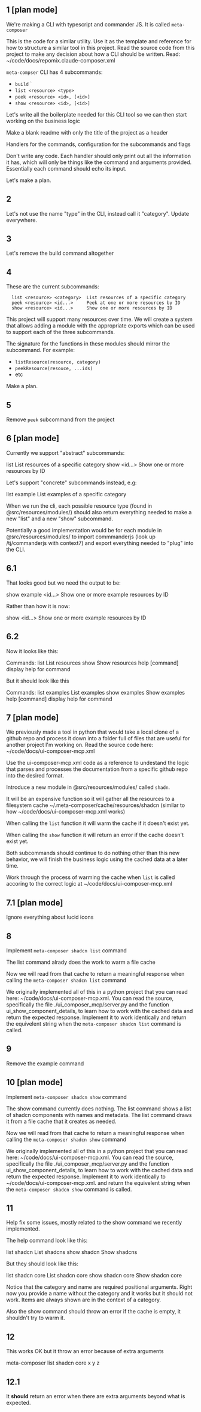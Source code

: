 ## 1 [plan mode]

We're making a CLI with typescript and commander JS. It is called `meta-composer`

This is the code for a similar utility. Use it as the template and reference for how to structure a similar tool in this project. Read the source code from this project to make any decision about how a CLI should be written. Read: ~/code/docs/repomix.claude-composer.xml

`meta-compser` CLI has 4 subcommands:

- `build` <resource> <type>`
- `list <resource> <type>`
- `peek <resource> <id>, [<id>]`
- `show <resource> <id>, [<id>]`

Let's write all the boilerplate needed for this CLI tool so we can then start working on the business logic

Make a blank readme with only the title of the project as a header

Handlers for the commands, configuration for the subcommands and flags

Don't write any code. Each handler should only print out all the information it has, which will only be things like the command and arguments provided. Essentially each command should echo its input.

Let's make a plan.

## 2

Let's not use the name "type" in the CLI, instead call it "category". Update everywhere.

## 3

Let's remove the build command altogether

## 4

These are the current subcommands:

```
  list <resource> <category>  List resources of a specific category
  peek <resource> <id...>     Peek at one or more resources by ID
  show <resource> <id...>     Show one or more resources by ID
```

This project will support many resources over time. We will create a system that allows adding a module with the appropriate exports which can be used to support each of the three subcommands.

The signature for the functions in these modules should mirror the subcommand. For example:

- `listResource(resource, category)`
- `peekResource(resouce, ...ids)`
- etc

Make a plan.

## 5

Remove `peek` subcommand from the project

## 6 [plan mode]

Currently we support "abstract" <resource> subcommands:

list <resource> <category> List resources of a specific category
show <resource> <id...> Show one or more resources by ID

Let's support "concrete" subcommands instead, e.g:

list example <category> List examples of a specific category

When we run the cli, each possible resource type (found in @src/resources/modules/) should also return everything needed to make a new "list" and a new "show" subcommand.

Potentially a good implementation would be for each module in @src/resources/modules/ to import commmanderjs (look up /tj/commanderjs with context7) and export everything needed to "plug" into the CLI.

## 6.1

That looks good but we need the output to be:

show example <id...> Show one or more example resources by ID

Rather than how it is now:

show <example> <id...> Show one or more example resources by ID

## 6.2

Now it looks like this:

Commands:
list List resources
show Show resources
help [command] display help for command

But it should look like this

Commands:
list examples List examples
show examples Show examples
help [command] display help for command

## 7 [plan mode]

We previously made a tool in python that would take a local clone of a github repo and process it down into a folder full of files that are useful for another project I'm working on. Read the source code here: ~/code/docs/ui-composer-mcp.xml

Use the ui-composer-mcp.xml code as a reference to undestand the logic that parses and processes the documentation from a specific github repo into the desired format.

Introduce a new module in @src/resources/modules/ called `shadn`.

It will be an expensive function so it will gather all the resources to a filesystem cache ~/.meta-composer/cache/resources/shadcn (similar to how ~/code/docs/ui-composer-mcp.xml works)

When calling the `list` function it will warm the cache if it doesn't exist yet.

When calling the `show` function it will return an error if the cache doesn't exist yet.

Both subcommands should continue to do nothing other than this new behavior, we will finish the business logic using the cached data at a later time.

Work through the process of warming the cache when `list` is called accoring to the correct logic at ~/code/docs/ui-composer-mcp.xml

## 7.1 [plan mode]

Ignore everything about lucid icons

## 8

Implement `meta-composer shadcn list` command

The list command alrady does the work to warm a file cache

Now we will read from that cache to return a meaningful response when calling the `meta-composer shadcn list` command

We originally implemented all of this in a python project that you can read here: ~/code/docs/ui-composer-mcp.xml. You can read the source, specifically the file ./ui_composer_mcp/server.py and the function ui_show_component_details, to learn how to work with the cached data and return the expected response. Implement it to work identically and return the equivelent string when the `meta-composer shadcn list` command is called.

## 9

Remove the example command

## 10 [plan mode]

Implement `meta-composer shadcn show` command

The show command currently does nothing. The list command shows a list of shadcn components with names and metadata. The list command draws it from a file cache that it creates as needed.

Now we will read from that cache to return a meaningful response when calling the `meta-composer shadcn show` command

We originally implemented all of this in a python project that you can read here: ~/code/docs/ui-composer-mcp.xml. You can read the source, specifically the file ./ui_composer_mcp/server.py and the function ui_show_component_details, to learn how to work with the cached data and return the expected response. Implement it to work identically to ~/code/docs/ui-composer-mcp.xml. and return the equivelent string when the `meta-composer shadcn show` command is called.

## 11

Help fix some issues, mostly related to the show command we recently implemented.

The help command look like this:

list shadcn List shadcns
show shadcn Show shadcns

But they should look like this:

list shadcn core List shadcn core
show shadcn core <name> Show shadcn core

Notice that the category and name are required positional arguments.
Right now you provide a name without the category and it works but it should not work. Items are always shown are in the context of a category.

Also the show command should throw an error if the cache is empty, it shouldn't try to warm it.

## 12

This works OK but it throw an error because of extra arguments

meta-composer list shadcn core x y z

## 12.1

It **should** return an error when there are extra arguments beyond what is expected.
